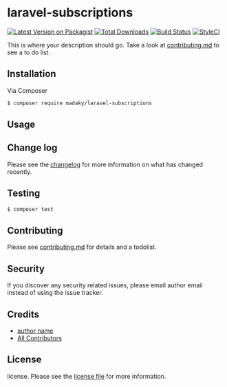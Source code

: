 # laravel-subscriptions

[![Latest Version on Packagist][ico-version]][link-packagist]
[![Total Downloads][ico-downloads]][link-downloads]
[![Build Status][ico-travis]][link-travis]
[![StyleCI][ico-styleci]][link-styleci]

This is where your description should go. Take a look at [contributing.md](contributing.md) to see a to do list.

## Installation

Via Composer

``` bash
$ composer require madaky/laravel-subscriptions
```

## Usage

## Change log

Please see the [changelog](changelog.md) for more information on what has changed recently.

## Testing

``` bash
$ composer test
```

## Contributing

Please see [contributing.md](contributing.md) for details and a todolist.

## Security

If you discover any security related issues, please email author email instead of using the issue tracker.

## Credits

- [author name][link-author]
- [All Contributors][link-contributors]

## License

license. Please see the [license file](license.md) for more information.

[ico-version]: https://img.shields.io/packagist/v/kbtechlabs/laravel-subscriptions.svg?style=flat-square
[ico-downloads]: https://img.shields.io/packagist/dt/kbtechlabs/laravel-subscriptions.svg?style=flat-square
[ico-travis]: https://img.shields.io/travis/kbtechlabs/laravel-subscriptions/master.svg?style=flat-square
[ico-styleci]: https://styleci.io/repos/12345678/shield

[link-packagist]: https://packagist.org/packages/kbtechlabs/laravel-subscriptions
[link-downloads]: https://packagist.org/packages/kbtechlabs/laravel-subscriptions
[link-travis]: https://travis-ci.org/kbtechlabs/laravel-subscriptions
[link-styleci]: https://styleci.io/repos/12345678
[link-author]: https://github.com/kbtechlabs
[link-contributors]: ../../contributors
